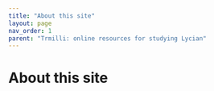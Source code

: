 ```yaml
---
title: "About this site"
layout: page
nav_order: 1
parent: "Trmilli: online resources for studying Lycian"
---
```


# About this site